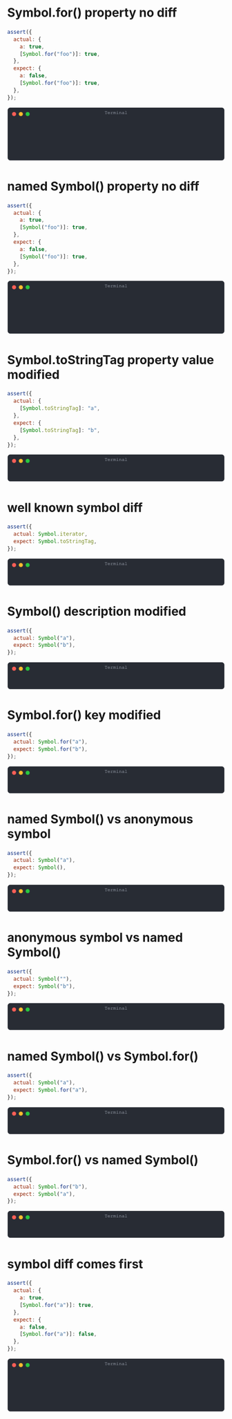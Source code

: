 # Symbol.for() property no diff

```js
assert({
  actual: {
    a: true,
    [Symbol.for("foo")]: true,
  },
  expect: {
    a: false,
    [Symbol.for("foo")]: true,
  },
});
```

![img](<./symbol/Symbol.for() property no diff.svg>)

# named Symbol() property no diff

```js
assert({
  actual: {
    a: true,
    [Symbol("foo")]: true,
  },
  expect: {
    a: false,
    [Symbol("foo")]: true,
  },
});
```

![img](<./symbol/named Symbol() property no diff.svg>)

# Symbol.toStringTag property value modified

```js
assert({
  actual: {
    [Symbol.toStringTag]: "a",
  },
  expect: {
    [Symbol.toStringTag]: "b",
  },
});
```

![img](<./symbol/Symbol.toStringTag property value modified.svg>)

# well known symbol diff

```js
assert({
  actual: Symbol.iterator,
  expect: Symbol.toStringTag,
});
```

![img](<./symbol/well known symbol diff.svg>)

# Symbol() description modified

```js
assert({
  actual: Symbol("a"),
  expect: Symbol("b"),
});
```

![img](<./symbol/Symbol() description modified.svg>)

# Symbol.for() key modified

```js
assert({
  actual: Symbol.for("a"),
  expect: Symbol.for("b"),
});
```

![img](<./symbol/Symbol.for() key modified.svg>)

# named Symbol() vs anonymous symbol

```js
assert({
  actual: Symbol("a"),
  expect: Symbol(),
});
```

![img](<./symbol/named Symbol() vs anonymous symbol.svg>)

# anonymous symbol vs named Symbol()

```js
assert({
  actual: Symbol(""),
  expect: Symbol("b"),
});
```

![img](<./symbol/anonymous symbol vs named Symbol().svg>)

# named Symbol() vs Symbol.for()

```js
assert({
  actual: Symbol("a"),
  expect: Symbol.for("a"),
});
```

![img](<./symbol/named Symbol() vs Symbol.for().svg>)

# Symbol.for() vs named Symbol()

```js
assert({
  actual: Symbol.for("b"),
  expect: Symbol("a"),
});
```

![img](<./symbol/Symbol.for() vs named Symbol().svg>)

# symbol diff comes first

```js
assert({
  actual: {
    a: true,
    [Symbol.for("a")]: true,
  },
  expect: {
    a: false,
    [Symbol.for("a")]: false,
  },
});
```

![img](<./symbol/symbol diff comes first.svg>)

